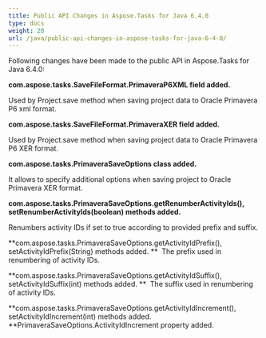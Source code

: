 ```yaml
---
title: Public API Changes in Aspose.Tasks for Java 6.4.0
type: docs
weight: 20
url: /java/public-api-changes-in-aspose-tasks-for-java-6-4-0/
---
```


Following changes have been made to the public API in Aspose.Tasks for Java 6.4.0:

**com.aspose.tasks.SaveFileFormat.PrimaveraP6XML field added.**

Used by Project.save method when saving project data to Oracle Primavera P6 xml format.

**com.aspose.tasks.SaveFileFormat.PrimaveraXER field added.**

Used by Project.save method when saving project data to Oracle Primavera P6 XER format.

**com.aspose.tasks.PrimaveraSaveOptions class added.**

It allows to specify additional options when saving project to Oracle Primavera XER format.

**com.aspose.tasks.PrimaveraSaveOptions.getRenumberActivityIds(), setRenumberActivityIds(boolean) methods added.**

Renumbers activity IDs if set to true according to provided prefix and suffix.

**com.aspose.tasks.PrimaveraSaveOptions.getActivityIdPrefix(), setActivityIdPrefix(String) methods added.
** 
The prefix used in renumbering of activity IDs.

**com.aspose.tasks.PrimaveraSaveOptions.getActivityIdSuffix(), setActivityIdSuffix(int) methods added.
** 
The suffix used in renumbering of activity IDs.

**com.aspose.tasks.PrimaveraSaveOptions.getActivityIdIncrement(), setActivityIdIncrement(int) methods added.
**PrimaveraSaveOptions.ActivityIdIncrement property added.
